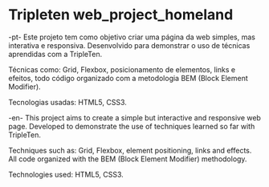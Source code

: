 # Tripleten web_project_homeland

-pt- Este projeto tem como objetivo criar uma página da web simples, mas interativa e responsiva. Desenvolvido para demonstrar o uso de técnicas aprendidas com a TripleTen.

Técnicas como: Grid, Flexbox, posicionamento de elementos, links e efeitos, todo código organizado com a metodologia BEM (Block Element Modifier).

Tecnologias usadas: HTML5, CSS3.

-en- This project aims to create a simple but interactive and responsive web page. Developed to demonstrate the use of techniques learned so far with TripleTen.

Techniques such as: Grid, Flexbox, element positioning, links and effects. All code organized with the BEM (Block Element Modifier) methodology.

Technologies used: HTML5, CSS3.
